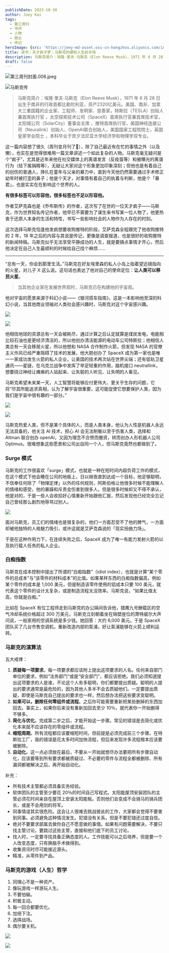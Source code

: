 ```yaml
---
publishDate: 2023-10-30
author: Joey Kai
tags:
  - 第三周刊
  - 书评
  - 人物
  - 商业
  - 传记
heroImage: {src: 'https://joey-md-asset.oss-cn-hangzhou.aliyuncs.com/img/202312132359782.jpeg', inferSize: true}
title: 读书｜天才疯子梦：马斯克的硬核人生前半场
description: 马斯克简介：埃隆·里夫·马斯克（Elon Reeve Musk），1971 年 6 月 28 日出生于南非的行政首都比勒陀利亚，资产2320亿美元。
draft: false
---
```

![第三周刊封面.008.jpeg](https://joey-md-asset.oss-cn-hangzhou.aliyuncs.com/img/202312132359782.jpeg)

![马斯克传](https://joey-md-asset.oss-cn-hangzhou.aliyuncs.com/img/202311232303744.png)

> 马斯克简介：埃隆·里夫·马斯克（Elon Reeve Musk），1971 年 6 月 28 日出生于南非的行政首都比勒陀利亚，资产2320亿美元。美国、南非、加拿大三重国籍的企业家、工程师、发明家、慈善家，特斯拉（TESLA）创始人兼首席执行官 ，太空探索技术公司（SpaceX）首席执行官兼首席技术官，太阳城公司（SolarCity）董事会主席 、推特首席执行官，美国神经连接公司（Neuralink）创始人、OpenAI联合创始人，美国国家工程院院士，英国皇家学会院士 ，本科毕业于宾夕法尼亚大学经济学和物理学双专业。

这一篇内容想了很久（周刊变月刊了🐶），除了自己最近有在忙的事情之外（以及懒），也实在是觉得很难用一篇文章讲述一个如此复杂的人物。马斯克毫无疑问是个“疯子”，尤其是近年来他在社交媒体上的离谱发言（反疫苗等）和被曝光的离谱行为（给下属捐精等），无疑让大家对这个形象更加印象深刻；但他也是有着自己的创伤的普通人，挣扎在童年与父亲的暴力中，直到今天他仍然需要通过手术修正幼年时被打歪的鼻子；他是个天才，对事情有着自己的执着与判断，他是个「暴君」，也是实实在在影响这个世界的人。

**有很多标签可以形容他，很多标签也不足以形容他。**

作者艾萨克森也是《乔布斯传》的作者，这次写了在世的一位天才疯子——马斯克，作为世界知名传记作者，他早已不需要为了谋生来书写某一位人物了，他更热衷于还原人本身的生活和特性，书写一些影响社会的人物作为人存在的时刻。

这次选择马斯克恰逢他发疯想要收购推特的阶段，艾萨克森全程跟完了他收购推特的 2 年，18 年之后的内容与其说是传记，更像是调查报道，也是很好的收购推特的新闻特稿。马斯克似乎无法享受平静成功的人生，就是要搞点事情才开心，然后他决定在自己人生最顺利的时候给自己找个麻烦……

---

“总有一天，你会到那里生活。”马斯克在好友埃里森的私人小岛上指着望远镜指向的火星，对儿子 X 这么说。这句话也表达了他对自己的使命定位：**让人类可以移民火星**。

> 当其他企业家在发展世界观时，马斯克已在构建他的宇宙观。

他对宇宙的愿景来源于科幻小说——《银河搭车指南》，这是一本影响他至深的科幻小说，当其他商业领袖对人类社会感兴趣时，马斯克对这个宇宙感兴趣。

![](https://cdn.nlark.com/yuque/0/2023/jpeg/34713865/1700709849821-19e69b4a-8cc3-46e8-bfa9-c239a478bf61.jpeg)

![](https://cdn.nlark.com/yuque/0/2023/jpeg/34713865/1700709849780-078094a6-8c67-4afd-9b6d-c7326b38af81.jpeg)

他相信地球的资源总有一天会被耗尽，通过计算之后认定就算是煤炭发电，电能相比较石油也是更经济清洁的，所以他创办清洁能源的电动车公司特斯拉；他相信人类总有一天会移居火星，所以他想和 NASA 合作制作火箭，但发现 NASA 的官僚主义作风已经严重阻碍了技术的发展，他大胆创办了 SpaceX 成为第一家也是唯一一家成功发生火箭的私人企业，让美国的技术再次站在世界尖端；还有低轨卫星通讯——星链，在乌克兰战争中发挥了举足轻重的作用，脑机接口 neutrallink，想要绕过神经让瘫痪的人站起来、让失聪的人听见、让失明的人看见。

马斯克希望未来某一天，人工智慧将能够应付更伟大、更关乎生存的问题，它将“尽其所能追求真相，认为了解宇宙很重要，这可能促使它想要保护人类，因为我们是宇宙中很有趣的一部分。”

![](https://cdn.nlark.com/yuque/0/2023/jpeg/34713865/1700709849783-7b5ceece-13d9-49ab-b6b8-194db1fa2142.jpeg)

![](https://cdn.nlark.com/yuque/0/2023/jpeg/34713865/1700709849765-4617ce8c-0cf7-440a-af1c-e954699db3ca.jpeg)

马斯克热爱人类，但不是某个具体的人，而是人类本身，他认为人性是机器人永远无法具备的，他关注 AI 技术，担心 AI 会无法制衡以至于伤害人类，选择和 Altman 联合创办 openAI，又因为理念不合愤而撤资，转而创办人形机器人公司 Optimus。很难想象这些愿景和公司出自同一个人，但马斯克竟然也都做到了。

### Surge 模式

马斯克的工作很喜欢「surge」模式，也就是一种在短时间内超负荷工作的模式，在这个模式下他会睡在公司的地板上，日以继夜直到达成一个目标，他足够聪明，不信奉任何除了「物理定律」以外的任何规则，阿斯伯格让他很多时候不能理解人的情绪和感受，他的暴躁和斥责会伤害到很多人，但是很多时候却又不得不承认，他是对的，于是一些人会收拾好心情重新开始跟他汇报，然后发现他已经完全忘记自己曾经那么剧烈地辱骂过别人。

![](https://cdn.nlark.com/yuque/0/2023/jpeg/34713865/1700709852123-91f8d098-a83a-471b-90db-7a44782d6496.jpeg)

面对马斯克，员工们的情绪也是很复杂的，他们一方面忍受不了他的脾气，一方面却被他独特的人格魅力吸引，或许这就是艾萨克森说的「现实扭曲力场」。

于是在这种作用力下，在连续失败之后，SpaceX 成为了唯一有能力发射火箭的以及执行载人任务的私人企业。

### 白痴指数

马斯克在成本控制中提出了所谓的“白痴指数”（idiot index），也就是计算“某个零件的总成本”与“该零件的材料成本”的比值。如果某样东西的白痴指数偏高，例如某个零件的成本是 1,000 美元，但是制造该零件使用的铝成本只要 100 美元，就代表这个零件的设计太复杂，或是制造流程太没效率。马斯克说，“如果比值太高，你就是白痴。”

比如在 SpaceX 有位工程师走到马斯克的办公隔间告诉他，猎鹰九号酬载区的空气冷却系统价格超过 300 万美元，马斯克立刻朝着坐在隔壁座位的萧特威尔大声问说，一般家用的空调系统是多少钱。她回答：大约 6,000 美元。于是 SpaceX 团队买了几台市售空调机，重新改造内部的泵浦，好让泵浦能够在火箭上顺利运转。

### 马斯克的演算法

五大戒律：

1. **质疑每一项要求**。每一项要求都应该附上提出这项要求的人名。任何来自部门单位的要求，例如“法务部门”或是“安全部门”，都应该拒绝。我们必须知道提出这项要求的人是谁，不论这个人有多聪明，你们都要提出质疑。聪明的人提出的要求通常是最危险的，因为其他人多半不会去质疑他们。一定要提出质疑，即使是马斯克自己提出的要求也一样，然后想办法把这些要求变聪明。
2. **如果可以，删除任何零组件或流程**。之后你可能需要重新把某些删掉的东西加回去。事实上，如果你后来没有重新加回去至少 10％，就代表你一开始删得不够多。
3. **简化与优化**。完成第二步之后，才能开始这一步骤。常见的错误是去简化或优化本来就不应该存在的零组件或流程。
4. **缩短周期**。所有流程都应该要缩短时间，但前提是必须完成前三个步骤。在特斯拉工厂，我的错误是花太多时间加快流程，但后来发现许多流程根本应该要被删除。
5. **自动化**。这一点必须放在最后，不要从一开始就想尽办法要把所有步骤自动化，应该要等到所有要求都被质疑过、不必要的零件与流程全都被删除、所有漏洞都被解决之后，再开始自动化。

补充：

- 所有技术主管都必须具备实务经验。
- 软体团队的主管至少要花 20％的时间自己写程式。太阳能屋顶安装团队的主管必须花时间亲自在屋顶上安装太阳能板。否则他们会变成不会骑马的骑兵团长，或是不会用剑的将军。
- 同事情谊其实很危险。这会让人很难去挑战彼此的工作，大家都会觉得不要害到同事。必须避免这种情况发生。犯错没有关系，但是不要犯错还过度自信。
- 绝对不要要求部属去做你自己不愿意做的事情。如果有问题需要解决，不要只找主管讨论。要跳过这些主管，直接和他们底下的员工讨论。
- 找人时，一定要寻找具备正确态度的人。工作技能可以之后培养，但是要一个人改变态度，只有换脑手术做得到。
- 收集资讯时尽可能接近源头。
- 精准，从零件到产品。

### 马斯克的游戏（人生）哲学

1. 同理心不是一种资产。
2. 像玩游戏一样游玩人生。
3. 不要怕输。
4. 积极主动。
5. 每一回合都要优化。
6. 加倍下注。
7. 选择战场。
8. 偶尔要关机。

![](https://cdn.nlark.com/yuque/0/2023/jpeg/34713865/1700709852830-21362b1a-04fc-40fd-914d-e4e04ed3f206.jpeg)

![](https://cdn.nlark.com/yuque/0/2023/jpeg/34713865/1700709852877-1225ea33-45ec-4393-a10f-e2be6b910c9d.jpeg)
